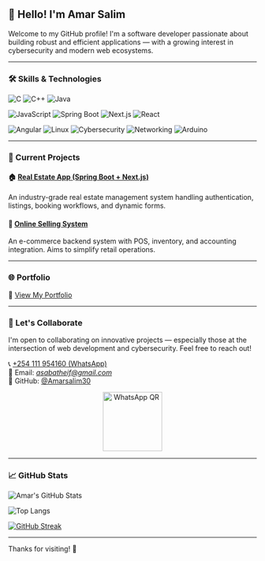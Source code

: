 ## 👋 Hello! I'm Amar Salim

Welcome to my GitHub profile! I'm a software developer passionate about building robust and efficient applications — with a growing interest in cybersecurity and modern web ecosystems.

---

### 🛠️ Skills & Technologies

![C](https://img.shields.io/badge/C-%2300599C.svg?style=for-the-badge&logo=c&logoColor=white)
![C++](https://img.shields.io/badge/C++-00599C?style=for-the-badge&logo=c%2B%2B&logoColor=white)
![Java](https://img.shields.io/badge/Java-ED8B00?style=for-the-badge&logo=java&logoColor=white)

![JavaScript](https://img.shields.io/badge/JavaScript-F7DF1E?style=for-the-badge&logo=javascript&logoColor=black)
![Spring Boot](https://img.shields.io/badge/Spring_Boot-6DB33F?style=for-the-badge&logo=spring-boot&logoColor=white)
![Next.js](https://img.shields.io/badge/Next.js-000000?style=for-the-badge&logo=nextdotjs&logoColor=white)
![React](https://img.shields.io/badge/React-20232A?style=for-the-badge&logo=react&logoColor=61DAFB)

![Angular](https://img.shields.io/badge/Angular-DD0031?style=for-the-badge&logo=angular&logoColor=white)
![Linux](https://img.shields.io/badge/Kali_Linux-557C94?style=for-the-badge&logo=linux&logoColor=white)
![Cybersecurity](https://img.shields.io/badge/Cybersecurity-Basic-green?style=for-the-badge)
![Networking](https://img.shields.io/badge/Networking-Basic-blue?style=for-the-badge)
![Arduino](https://img.shields.io/badge/Arduino-00979D?style=for-the-badge&logo=arduino&logoColor=white)

---

### 🚧 Current Projects

#### 🏠 [Real Estate App (Spring Boot + Next.js)](https://github.com/Amarsalim30/real-estate-app-backend)
An industry-grade real estate management system handling authentication, listings, booking workflows, and dynamic forms.

#### 🛒 [Online Selling System](https://github.com/Amarsalim30/Projects)
An e-commerce backend system with POS, inventory, and accounting integration. Aims to simplify retail operations.

---

### 🌐 Portfolio  
🔗 [View My Portfolio](https://amarsalim30.github.io/Amar-portfolio/Amar-portfolio.html)

---

### 🤝 Let's Collaborate  
I'm open to collaborating on innovative projects — especially those at the intersection of web development and cybersecurity. Feel free to reach out!

📞 [+254 111 954160 (WhatsApp)](https://wa.link/akgc9l)  
📧 Email: *asabatheif@gmail.com*  
🔗 GitHub: [@Amarsalim30](https://github.com/Amarsalim30)

<p align="center">
  <img src="https://github.com/user-attachments/assets/19a04812-7f24-418b-b423-5b324cd42fa1" alt="WhatsApp QR" width="120" />
</p>

---

### 📈 GitHub Stats

![Amar's GitHub Stats](https://github-readme-stats.vercel.app/api?username=Amarsalim30&show_icons=true&theme=tokyonight)

![Top Langs](https://github-readme-stats.vercel.app/api/top-langs/?username=Amarsalim30&layout=compact&theme=tokyonight)

[![GitHub Streak](https://streak-stats.demolab.com?user=Amarsalim30&theme=tokyonight)](https://git.io/streak-stats)

---

Thanks for visiting! 🚀
